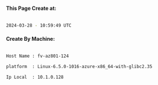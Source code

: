 
   
#### This Page Create at:

```bash

2024-03-28 - 10:59:49 UTC

```

#### Create By Machine:

```bash

Host Name : fv-az801-124

platform  : Linux-6.5.0-1016-azure-x86_64-with-glibc2.35

Ip Local  : 10.1.0.128

```

